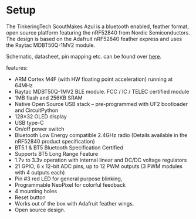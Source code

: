 # Setup

The TinkeringTech ScoutMakes Azul is a bluetooth enabled, feather format, open source platform featuring the nRF52840 from Nordic Semiconductors. The design is based on the Adafruit nRF52840 feather express and uses the Raytac MDBT50Q-1MV2 module.

Schematic, datasheet, pin mapping etc. can be found over [here](https://tinkeringtech.com/scoutmakes-azul).

features:
- ARM Cortex M4F (with HW floating point acceleration) running at 64MHz
- Raytac MDBT50Q-1MV2  BLE module. FCC / IC / TELEC certified module
- 1MB flash and 256KB SRAM
- Native Open Source USB stack – pre-programmed with UF2 bootloader and CircuitPython
- 128×32 OLED display
- USB type-C
- On/off power switch
- Bluetooth Low Energy compatible 2.4GHz radio (Details available in the nRF52840 product specification)
- BT5.1 & BT5 Bluetooth Specification Certified
- Supports BT5 Long Range Feature
- 1.7v to 3.3v operation with internal linear and DC/DC voltage regulators
- 21 GPIO, 6 x 12-bit ADC pins, up to 12 PWM outputs (3 PWM modules with 4 outputs each)
- Pin #3 red LED for general purpose blinking,
- Programmable NeoPixel for colorful feedback
- 4 mounting holes
- Reset button
- Works out of the box with Adafruit feather wings.
- Open source design.
